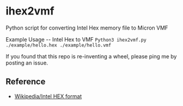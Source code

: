 # ihex2vmf
Python script for converting Intel Hex memory file to Micron VMF

Example Usage -- Intel Hex to VMF
`Python3 ihex2vmf.py ./example/hello.hex ./example/hello.vmf`

If you found that this repo is re-inventing a wheel, please ping me by posting an issue.

## Reference
- [Wikipedia/Intel HEX format](https://en.wikipedia.org/wiki/Intel_HEX)